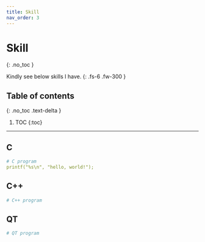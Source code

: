 ```yaml
---
title: Skill
nav_order: 3
---
```


# Skill
{: .no_toc }

Kindly see below skills I have.
{: .fs-6 .fw-300 }

## Table of contents
{: .no_toc .text-delta }

1. TOC
{:toc}

---

## C

```yaml
# C program
printf("%s\n", "hello, world!");
```

## C++

```yaml
# C++ program

```

## QT

```yaml
# QT program

```
